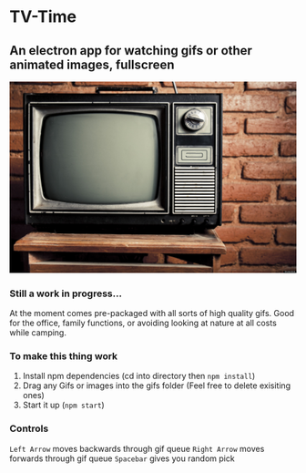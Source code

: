 # TV-Time
## An electron app for watching gifs or other animated images, fullscreen 

![TV](https://raw.githubusercontent.com/teakopp/TV-Time/master/default-images/90s-tv.jpeg)

### Still a work in progress...

At the moment comes pre-packaged with all sorts of high quality gifs.
Good for the office, family functions, or avoiding looking at nature at all costs while camping.

### To make this thing work
1. Install npm dependencies (cd into directory then `npm install`)
1. Drag any Gifs or images into the gifs folder (Feel free to delete exisiting ones) 
2. Start it up (`npm start`)

### Controls
`Left Arrow` moves backwards through gif queue
`Right Arrow` moves forwards through gif queue
`Spacebar` gives you random pick
